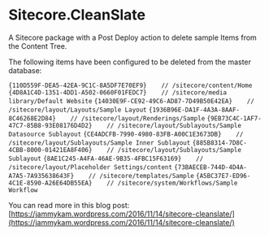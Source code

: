 # Sitecore.CleanSlate

A Sitecore package with a Post Deploy action to delete sample Items from the Content Tree.

The following items have been configured to be deleted from the master database:

`{110D559F-DEA5-42EA-9C1C-8A5DF7E70EF9}    // /sitecore/content/Home`
`{4D8A1C4D-1351-4DD1-A502-0660F01FEDC7}    // /sitecore/media library/Default Website`
`{14030E9F-CE92-49C6-AD87-7D49B50E42EA}    // /sitecore/layout/Layouts/Sample Layout`
`{1936B96E-DA1F-4A3A-8AAF-8C46268E2D84}    // /sitecore/layout/Renderings/Sample`
`{9EB73C4C-1AF7-47C7-85B8-93E08176D4D2}    // /sitecore/layout/Sublayouts/Sample Datasource Sublayout`
`{CE4ADCFB-7990-4980-83FB-A00C1E3673DB}    // /sitecore/layout/Sublayouts/Sample Inner Sublayout`
`{885B8314-7D8C-4CBB-8000-01421EA8F406}    // /sitecore/layout/Sublayouts/Sample Sublayout`
`{8AE1C245-A4FA-46AE-9B35-4FBC15F63169}    // /sitecore/layout/Placeholder Settings/content`
`{73BAECEB-744D-4D4A-A7A5-7A935638643F}    // /sitecore/templates/Sample`
`{A5BC37E7-ED96-4C1E-8590-A26E64DB55EA}    // /sitecore/system/Workflows/Sample Workflow`

You can read more in this blog post: [https://jammykam.wordpress.com/2016/11/14/sitecore-cleanslate/](https://jammykam.wordpress.com/2016/11/14/sitecore-cleanslate/)
